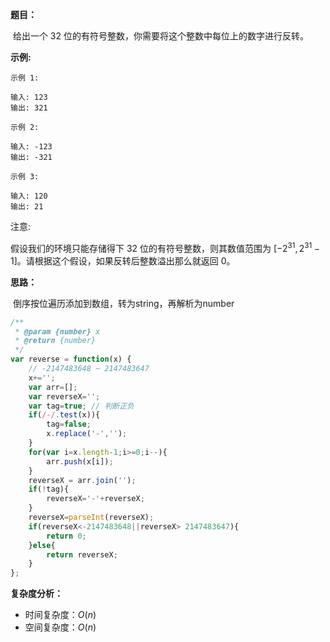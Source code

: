**题目：**

​		给出一个 32 位的有符号整数，你需要将这个整数中每位上的数字进行反转。

**示例:**

```
示例 1:

输入: 123
输出: 321

示例 2:

输入: -123
输出: -321

示例 3:

输入: 120
输出: 21
```

注意:

假设我们的环境只能存储得下 32 位的有符号整数，则其数值范围为 $[−2^{31},  2^{31} − 1]$。请根据这个假设，如果反转后整数溢出那么就返回 0。

**思路：**

​		倒序按位遍历添加到数组，转为string，再解析为number

```javascript
/**
 * @param {number} x
 * @return {number}
 */
var reverse = function(x) {
    // -2147483648 ~ 2147483647
    x+='';
    var arr=[];
    var reverseX='';
    var tag=true; // 判断正负
    if(/-/.test(x)){
        tag=false;
        x.replace('-','');
    }
    for(var i=x.length-1;i>=0;i--){
        arr.push(x[i]);
    }
    reverseX = arr.join('');
    if(!tag){
        reverseX='-'+reverseX;
    }
    reverseX=parseInt(reverseX);
    if(reverseX<-2147483648||reverseX> 2147483647){
        return 0;
    }else{
        return reverseX;
    }
};
```

**复杂度分析：**

- 时间复杂度：$O(n)$
- 空间复杂度：$O(n)$